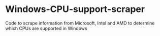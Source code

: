 # Windows-CPU-support-scraper
Code to scrape information from Microsoft, Intel and AMD to determine which CPUs are supported in Windows
